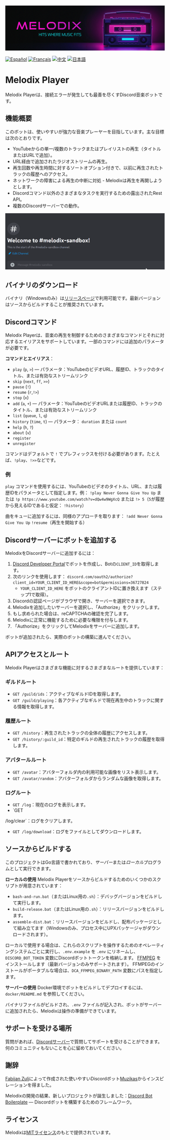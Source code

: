 ![# Header](https://github.com/keshon/melodix-player/blob/master/assets/banner-readme.png)

[![Español](https://img.shields.io/badge/Español-README-blue)](/docs/README_ES.md) [![Français](https://img.shields.io/badge/Français-README-blue)](/docs/README_FR.md) [![中文](https://img.shields.io/badge/中文-README-blue)](/docs/README_CN.md) [![日本語](https://img.shields.io/badge/日本語-README-blue)](/docs/README_JP.md)

# Melodix Player

Melodix Playerは、接続エラーが発生しても最善を尽くすDiscord音楽ボットです。

## 機能概要

このボットは、使いやすいが強力な音楽プレーヤーを目指しています。主な目標は次のとおりです。

- YouTubeからの単一/複数のトラックまたはプレイリストの再生（タイトルまたはURLで追加）。
- URL経由で追加されたラジオストリームの再生。
- 再生回数や再生時間に対するソートオプション付きで、以前に再生されたトラックの履歴へのアクセス。
- ネットワークの障害による再生の中断に対処 - Melodixは再生を再開しようとします。
- Discordコマンド以外のさまざまなタスクを実行するための露出されたRest API。
- 複数のDiscordサーバーでの動作。

![再生の例](https://github.com/keshon/melodix-player/blob/master/assets/demo.gif)

## バイナリのダウンロード

バイナリ（Windowsのみ）は[リリースページ](https://github.com/keshon/melodix-player/releases)で利用可能です。最新バージョンはソースからビルドすることが推奨されています。

## Discordコマンド

Melodix Playerは、音楽の再生を制御するためのさまざまなコマンドとそれに対応するエイリアスをサポートしています。一部のコマンドには追加のパラメータが必要です。

**コマンドとエイリアス**：
- `play` (`p`, `>`) — パラメータ：YouTubeのビデオURL、履歴ID、トラックのタイトル、または有効なストリームリンク
- `skip` (`next`, `ff`, `>>`)
- `pause` (`!`)
- `resume` (`r`,`!>`)
- `stop` (`x`)
- `add` (`a`, `+`) — パラメータ：YouTubeのビデオURLまたは履歴ID、トラックのタイトル、または有効なストリームリンク
- `list` (`queue`, `l`, `q`)
- `history` (`time`, `t`) — パラメータ： `duration` または `count`
- `help` (`h`, `?`)
- `about` (`v`)
- `register`
- `unregister`

コマンドはデフォルトで `!` でプレフィックスを付ける必要があります。たとえば、`!play`、`!>>`などです。

### 例
`play` コマンドを使用するには、YouTubeのビデオのタイトル、URL、または履歴IDをパラメータとして指定します。例：
`!play Never Gonna Give You Up` 
または 
`!p https://www.youtube.com/watch?v=dQw4w9WgXcQ` 
または 
`!> 5`（`5`が履歴から見えるIDであると仮定： `!history`）

曲をキューに追加するには、同様のアプローチを取ります：
`!add Never Gonna Give You Up` 
`!resume`（再生を開始する）

## Discordサーバーにボットを追加する

MelodixをDiscordサーバーに追加するには：

1. [Discord Developer Portal](https://discord.com/developers/applications)でボットを作成し、Botの`CLIENT_ID`を取得します。
2. 次のリンクを使用します： `discord.com/oauth2/authorize?client_id=YOUR_CLIENT_ID_HERE&scope=bot&permissions=36727824`
   - `YOUR_CLIENT_ID_HERE` をボットのクライアントIDに置き換えます（ステップ1で取得）。
3. Discordの認証ページがブラウザで開き、サーバーを選択できます。
4. Melodixを追加したいサーバーを選択し、「Authorize」をクリックします。
5. もし求められた場合は、reCAPTCHAの確認を完了します。
6. Melodixに正常に機能するために必要な権限を付与します。
7. 「Authorize」をクリックしてMelodixをサーバーに追加します。

ボットが追加されたら、実際のボットの構築に進んでください。

## APIアクセスとルート

Melodix Playerはさまざまな機能に対するさまざまなルートを提供しています：

### ギルドルート

- `GET /guild/ids`：アクティブなギルドIDを取得します。
- `GET /guild/playing`：各アクティブなギルドで現在再生中のトラックに関する情報を取得します。

### 履歴ルート

- `GET /history`：再生されたトラックの全体の履歴にアクセスします。
- `GET /history/:guild_id`：特定のギルドの再生されたトラックの履歴を取得します。

### アバタールルート

- `GET /avatar`：アバターフォルダ内の利用可能な画像をリスト表示します。
- `GET /avatar/random`：アバターフォルダからランダムな画像を取得します。

### ログルート

- `GET /log`：現在のログを表示します。
- `GET

 /log/clear`：ログをクリアします。
- `GET /log/download`：ログをファイルとしてダウンロードします。

## ソースからビルドする

このプロジェクトはGo言語で書かれており、*サーバー*または*ローカル*プログラムとして実行できます。

**ローカルの使用**
Melodix Playerをソースからビルドするためのいくつかのスクリプトが用意されています：
- `bash-and-run.bat`（またはLinux用の`.sh`）：デバッグバージョンをビルドして実行します。
- `build-release.bat`（またはLinux用の`.sh`）：リリースバージョンをビルドします。
- `assemble-dist.bat`：リリースバージョンをビルドし、配布パッケージとして組み立てます（Windowsのみ、プロセス中にUPXパッケージャがダウンロードされます）。

ローカルで使用する場合は、これらのスクリプトを操作するためのオペレーティングシステムごとに実行し、`.env.example` を `.env` にリネームし、`DISCORD_BOT_TOKEN` 変数にDiscordボットトークンを格納します。 [FFMPEG](https://ffmpeg.org/) をインストールします（最新バージョンのみサポートされます）。 FFMPEGのインストールがポータブルな場合は、`DCA_FFMPEG_BINARY_PATH` 変数にパスを指定します。

**サーバーの使用**
Docker環境でボットをビルドしてデプロイするには、`docker/README.md` を参照してください。

バイナリファイルがビルドされ、`.env` ファイルが記入され、ボットがサーバーに追加されたら、Melodixは操作の準備ができています。

## サポートを受ける場所

質問があれば、[Discordサーバー](https://discord.gg/NVtdTka8ZT)で質問してサポートを受けることができます。何のコミュニティもないことを心に留めておいてください。

## 謝辞

[Fabijan Zulj](https://github.com/FabijanZulj)によって作成された使いやすいDiscordボット[Muzikas](https://github.com/FabijanZulj/Muzikas)からインスピレーションを得ました。

Melodixの開発の結果、新しいプロジェクトが誕生しました：[Discord Bot Boilerplate](https://github.com/keshon/discord-bot-boilerplate) — Discordボットを構築するためのフレームワーク。

## ライセンス

Melodixは[MITライセンス](https://opensource.org/licenses/MIT)のもとで提供されています。
